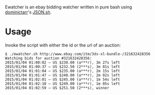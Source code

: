 Ewatcher is an ebay bidding watcher written in pure bash using [dominictarr][]'s [JSON.sh][].

# Usage #

Invoke the script with either the id or the url of an auction:

```
$ ./ewatcher.sh http://www.ebay.com/itm/3ds-xl-bundle-/321632428356
Watching bids for auction #321632428356:
2015/01/04 01:00:02 – US $230.00 (a***r), 3m 27s left
2015/01/04 01:00:37 – US $232.50 (2***s), 3m 01s left
2015/01/04 01:01:04 – US $235.00 (a***r), 2m 15s left
2015/01/04 01:01:47 – US $240.00 (a***r), 2m 02s left
2015/01/04 01:02:01 – US $245.00 (a***r), 1m 54s left
2015/01/04 01:02:10 – US $249.00 (a***r), 1m 05s left
2015/01/04 01:02:59 – US $251.50 (2***s), winner
```

[dominictarr]: https://github.com/dominictarr
[JSON.sh]: https://github.com/dominictarr/JSON.sh

